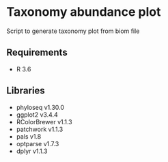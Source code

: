 # Taxonomy abundance plot
Script to generate taxonomy plot from biom file

## Requirements
- R 3.6

## Libraries
- phyloseq v1.30.0
- ggplot2 v3.4.4
- RColorBrewer v1.1.3
- patchwork v1.1.3
- pals v1.8
- optparse v1.7.3
- dplyr v1.1.3
